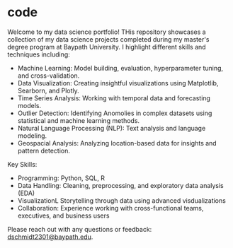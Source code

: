 # code
Welcome to my data science portfolio! THis repository showcases a collection of my data science projects completed during my master's degree program at Baypath University. I highlight different skills and techniques including:
- Machine Learning: Model building, evaluation, hyperparameter tuning, and cross-validation.
- Data Visualization: Creating insightful visualizations using Matplotlib, Searborn, and Plotly.
- Time Series Analysis: Working with temporal data and forecasting models.
- Outlier Detection: Identifying Anomolies in complex datasets using statistical and machine learning methods.
- Natural Language Processing (NLP): Text analysis and language modeling.
- Geospacial Analysis: Analyzing location-based data for insights and pattern detection.

Key Skills:
- Programming: Python, SQL, R
- Data Handling: Cleaning, preprocessing, and exploratory data analysis (EDA)
- VisualizationL Storytelling through data using advanced visdualizations
- Collaboration: Experience working with cross-functional teams, executives, and business users

Please reach out with any questions or feedback: dschmidt2301@baypath.edu.

